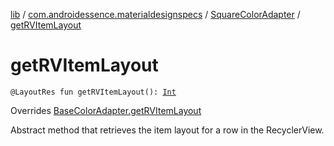 [lib](../../index.md) / [com.androidessence.materialdesignspecs](../index.md) / [SquareColorAdapter](index.md) / [getRVItemLayout](./get-r-v-item-layout.md)

# getRVItemLayout

`@LayoutRes fun getRVItemLayout(): `[`Int`](https://kotlinlang.org/api/latest/jvm/stdlib/kotlin/-int/index.html)

Overrides [BaseColorAdapter.getRVItemLayout](../-base-color-adapter/get-r-v-item-layout.md)

Abstract method that retrieves the item layout for a row in the RecyclerView.

